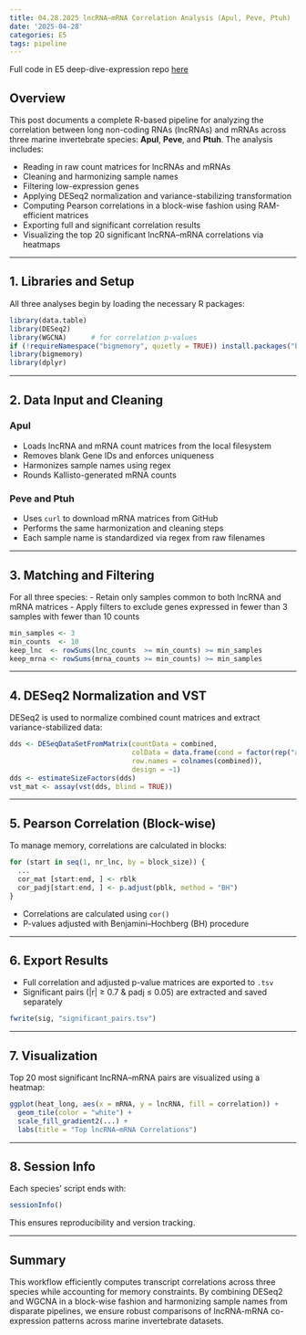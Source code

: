 ```yaml
---
title: 04.28.2025 lncRNA–mRNA Correlation Analysis (Apul, Peve, Ptuh)
date: '2025-04-28'
categories: E5
tags: pipeline
---
```


Full code in E5 deep-dive-expression repo [here](https://github.com/urol-e5/deep-dive-expression/blob/main/M-multi-species/code/03-expression-matrix-correlations.qmd)

## Overview

This post documents a complete R-based pipeline for analyzing the correlation between long non-coding RNAs (lncRNAs) and mRNAs across three marine invertebrate species: **Apul**, **Peve**, and **Ptuh**. The analysis includes:

-   Reading in raw count matrices for lncRNAs and mRNAs
-   Cleaning and harmonizing sample names
-   Filtering low-expression genes
-   Applying DESeq2 normalization and variance-stabilizing transformation
-   Computing Pearson correlations in a block-wise fashion using RAM-efficient matrices
-   Exporting full and significant correlation results
-   Visualizing the top 20 significant lncRNA–mRNA correlations via heatmaps

------------------------------------------------------------------------

## 1. Libraries and Setup

All three analyses begin by loading the necessary R packages:

``` r
library(data.table)
library(DESeq2)
library(WGCNA)      # for correlation p-values
if (!requireNamespace("bigmemory", quietly = TRUE)) install.packages("bigmemory")
library(bigmemory)
library(dplyr)
```

------------------------------------------------------------------------

## 2. Data Input and Cleaning

### Apul

-   Loads lncRNA and mRNA count matrices from the local filesystem
-   Removes blank Gene IDs and enforces uniqueness
-   Harmonizes sample names using regex
-   Rounds Kallisto-generated mRNA counts

### Peve and Ptuh

-   Uses `curl` to download mRNA matrices from GitHub
-   Performs the same harmonization and cleaning steps
-   Each sample name is standardized via regex from raw filenames

------------------------------------------------------------------------

## 3. Matching and Filtering

For all three species: - Retain only samples common to both lncRNA and mRNA matrices - Apply filters to exclude genes expressed in fewer than 3 samples with fewer than 10 counts

``` r
min_samples <- 3
min_counts  <- 10
keep_lnc  <- rowSums(lnc_counts  >= min_counts) >= min_samples
keep_mrna <- rowSums(mrna_counts >= min_counts) >= min_samples
```

------------------------------------------------------------------------

## 4. DESeq2 Normalization and VST

DESeq2 is used to normalize combined count matrices and extract variance-stabilized data:

``` r
dds <- DESeqDataSetFromMatrix(countData = combined,
                              colData = data.frame(cond = factor(rep("all", ncol(combined))),
                              row.names = colnames(combined)),
                              design = ~1)
dds <- estimateSizeFactors(dds)
vst_mat <- assay(vst(dds, blind = TRUE))
```

------------------------------------------------------------------------

## 5. Pearson Correlation (Block-wise)

To manage memory, correlations are calculated in blocks:

``` r
for (start in seq(1, nr_lnc, by = block_size)) {
  ...
  cor_mat [start:end, ] <- rblk
  cor_padj[start:end, ] <- p.adjust(pblk, method = "BH")
}
```

-   Correlations are calculated using `cor()`
-   P-values adjusted with Benjamini–Hochberg (BH) procedure

------------------------------------------------------------------------

## 6. Export Results

-   Full correlation and adjusted p-value matrices are exported to `.tsv`
-   Significant pairs (\|r\| ≥ 0.7 & padj ≤ 0.05) are extracted and saved separately

``` r
fwrite(sig, "significant_pairs.tsv")
```

------------------------------------------------------------------------

## 7. Visualization

Top 20 most significant lncRNA–mRNA pairs are visualized using a heatmap:

``` r
ggplot(heat_long, aes(x = mRNA, y = lncRNA, fill = correlation)) +
  geom_tile(color = "white") +
  scale_fill_gradient2(...) +
  labs(title = "Top lncRNA–mRNA Correlations")
```

------------------------------------------------------------------------

## 8. Session Info

Each species’ script ends with:

``` r
sessionInfo()
```

This ensures reproducibility and version tracking.

------------------------------------------------------------------------

## Summary

This workflow efficiently computes transcript correlations across three species while accounting for memory constraints. By combining DESeq2 and WGCNA in a block-wise fashion and harmonizing sample names from disparate pipelines, we ensure robust comparisons of lncRNA-mRNA co-expression patterns across marine invertebrate datasets.

